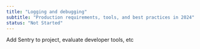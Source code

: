 ```yaml
---
title: "Logging and debugging"
subtitle: "Production requirements, tools, and best practices in 2024"
status: "Not Started"
---
```


Add Sentry to project, evaluate developer tools, etc
